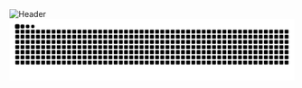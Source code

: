<img src="https://github.com/rogueliver/rogueliver/blob/main/header.jpg" width="600" alt="Header"/>




<img src="https://raw.githubusercontent.com/rogueliver/rogueliver/output/snake.svg" alt="Snake animation" />

###
